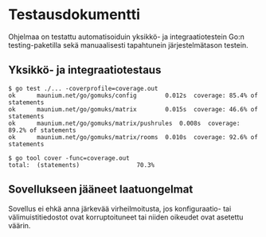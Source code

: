 # Testausdokumentti
Ohjelmaa on testattu automatisoiduin yksikkö- ja integraatiotestein Go:n
testing-paketilla sekä manuaalisesti tapahtunein järjestelmätason testein.

## Yksikkö- ja integraatiotestaus
```
$ go test ./... -coverprofile=coverage.out
ok  	maunium.net/go/gomuks/config		0.012s	coverage: 85.4% of statements
ok  	maunium.net/go/gomuks/matrix		0.015s	coverage: 46.6% of statements
ok  	maunium.net/go/gomuks/matrix/pushrules	0.008s	coverage: 89.2% of statements
ok  	maunium.net/go/gomuks/matrix/rooms	0.010s	coverage: 92.6% of statements

$ go tool cover -func=coverage.out
total:	(statements)				70.3%
```

## Sovellukseen jääneet laatuongelmat
Sovellus ei ehkä anna järkevää virheilmoitusta, jos konfiguraatio- tai
välimuistitiedostot ovat korruptoituneet tai niiden oikeudet ovat asetettu
väärin.